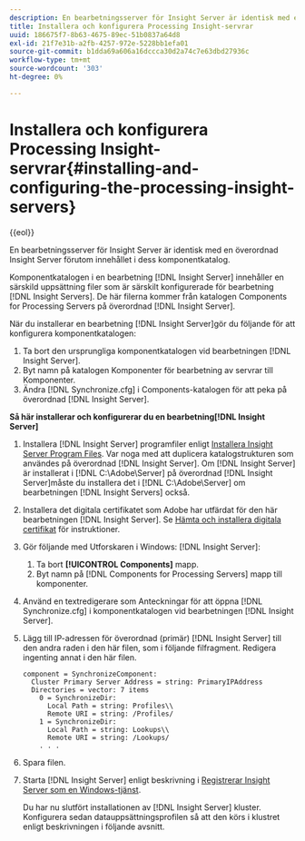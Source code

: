 ```yaml
---
description: En bearbetningsserver för Insight Server är identisk med en överordnad Insight Server förutom innehållet i dess komponentkatalog.
title: Installera och konfigurera Processing Insight-servrar
uuid: 186675f7-8b63-4675-89ec-51b0837a64d8
exl-id: 21f7e31b-a2fb-4257-972e-5228bb1efa01
source-git-commit: b1dda69a606a16dccca30d2a74c7e63dbd27936c
workflow-type: tm+mt
source-wordcount: '303'
ht-degree: 0%

---
```


# Installera och konfigurera Processing Insight-servrar{#installing-and-configuring-the-processing-insight-servers}

{{eol}}

En bearbetningsserver för Insight Server är identisk med en överordnad Insight Server förutom innehållet i dess komponentkatalog.

Komponentkatalogen i en bearbetning [!DNL Insight Server] innehåller en särskild uppsättning filer som är särskilt konfigurerade för bearbetning [!DNL Insight Servers]. De här filerna kommer från katalogen Components for Processing Servers på överordnad [!DNL Insight Server].

När du installerar en bearbetning [!DNL Insight Server]gör du följande för att konfigurera komponentkatalogen:

1. Ta bort den ursprungliga komponentkatalogen vid bearbetningen [!DNL Insight Server].
1. Byt namn på katalogen Komponenter för bearbetning av servrar till Komponenter.
1. Ändra [!DNL Synchronize.cfg] i Components-katalogen för att peka på överordnad [!DNL Insight Server].

**Så här installerar och konfigurerar du en bearbetning[!DNL Insight Server]**

1. Installera [!DNL Insight Server] programfiler enligt [Installera Insight Server Program Files](../../../../../../home/c-inst-svr/c-install-ins-svr/t-install-proc-inst-svr-dpu/t-install-prgm-files.md#task-1e6251fd39714186baa40d38f23d0088). Var noga med att duplicera katalogstrukturen som användes på överordnad [!DNL Insight Server]. Om [!DNL Insight Server] är installerat i [!DNL C:\Adobe\Server] på överordnad [!DNL Insight Server]måste du installera det i [!DNL C:\Adobe\Server] om bearbetningen [!DNL Insight Servers] också.
1. Installera det digitala certifikatet som Adobe har utfärdat för den här bearbetningen [!DNL Insight Server]. Se [Hämta och installera digitala certifikat](../../../../../../home/c-inst-svr/c-install-ins-svr/t-install-proc-inst-svr-dpu/c-dnld-dgtl-cert/c-dnld-dgtl-cert.md#concept-4f79c240492f4e52b6375b4b3bbefa17) för instruktioner.
1. Gör följande med Utforskaren i Windows: [!DNL Insight Server]:

   1. Ta bort **[!UICONTROL Components]** mapp.
   1. Byt namn på [!DNL Components for Processing Servers] mapp till komponenter.

1. Använd en textredigerare som Anteckningar för att öppna [!DNL Synchronize.cfg] i komponentkatalogen vid bearbetningen [!DNL Insight Server].
1. Lägg till IP-adressen för överordnad (primär) [!DNL Insight Server] till den andra raden i den här filen, som i följande filfragment. Redigera ingenting annat i den här filen.

   ```
   component = SynchronizeComponent:
     Cluster Primary Server Address = string: PrimaryIPAddress
     Directories = vector: 7 items
       0 = SynchronizeDir:
         Local Path = string: Profiles\\
         Remote URI = string: /Profiles/
       1 = SynchronizeDir:
         Local Path = string: Lookups\\
         Remote URI = string: /Lookups/
       . . .
   ```

1. Spara filen.
1. Starta [!DNL Insight Server] enligt beskrivning i [Registrerar Insight Server som en Windows-tjänst](../../../../../../home/c-inst-svr/c-install-ins-svr/t-install-proc-inst-svr-dpu/c-reg-wdws-svc.md#concept-f2c7aa891d544a2595aa01d0d796a540).

   Du har nu slutfört installationen av [!DNL Insight Server] kluster. Konfigurera sedan datauppsättningsprofilen så att den körs i klustret enligt beskrivningen i följande avsnitt.

